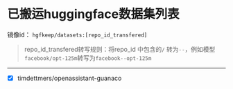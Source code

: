 # 已搬运huggingface数据集列表

镜像id： `hgfkeep/datasets:[repo_id_transfered]`

> repo_id_transfered转写规则：将repo_id 中包含的`/` 转为`--`，例如模型`facebook/opt-125m`转写为`facebook--opt-125m`

---

- [X] timdettmers/openassistant-guanaco
